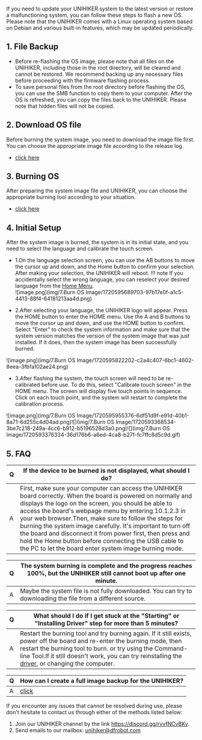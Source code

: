 
If you need to update your UNIHIKER system to the latest version or restore a malfunctioning system, you can follow these steps to flash a new OS. Please note that the UNIHIKER comes with a Linux operating system based on Debian and various built-in features, which may be updated periodically.

## **1. File Backup**

- Before re-flashing the OS image, please note that all files on the UNIHIKER, including those in the root directory, will be cleared and cannot be restored. We recommend backing up any necessary files before proceeding with the firmware flashing process.
- To save personal files from the root directory before flashing the OS, you can use the SMB function to copy them to your computer. After the OS is refreshed, you can copy the files back to the UNIHIKER. Please note that hidden files will not be copied.

## **2. Download OS file**
Before burning the system image, you need to download the image file first. You can choose the appropriate image file according to the release log.

- [click here](./unihiker_os_image.md)

## **3. Burning OS**
After preparing the system image file and UNIHIKER, you can choose the appropriate burning tool according to your situation.

- [click here](./unihiker_os_burn.md)

## **4. Initial Setup**
After the system image is burned, the system is in its initial state, and you need to select the language and calibrate the touch screen.

- 1.On the language selection screen, you can use the AB buttons to move the cursor up and down, and the Home button to confirm your selection. After making your selection, the UNIHIKER will reboot.
!!! note
    If you accidentally select the wrong language, you can reselect your desired language from the [Home Menu](https://www.unihiker.com/wiki/homemenu).  
![image.png](img/7.Burn OS Image/1720595689703-97b17e0f-a1c5-4413-88f4-64181213aa4d.png)

- 2.After selecting your language, the UNIHIKER logo will appear. Press the HOME button to enter the HOME menu. Use the A and B buttons to move the cursor up and down, and use the HOME button to confirm. Select "Enter" to check the system information and make sure that the system version matches the version of the system image that was just installed. If it does, then the system image has been successfully burned.

![image.png](img/7.Burn OS Image/1720595822202-c2a4c407-6bc1-4602-8eea-3fbfa102ae24.png)

- 3.After flashing the system, the touch screen will need to be re-calibrated before use. To do this, select "Calibrate touch screen" in the HOME menu. The screen will display five touch points in sequence. Click on each touch point, and the system will restart to complete the calibration process.

![image.png](img/7.Burn OS Image/1720595955376-6df51d9f-e91d-40b1-8a71-6d255c4d04ad.png)![](img/7.Burn OS Image/1720593368534-3be7c218-249a-4cc6-b912-b5196528d3a0.png)![](img/7.Burn OS Image/1720593376334-36d176b6-a6ed-4ca8-b27f-fc7ffc8d5c9d.gif)


## **5. FAQ**

| **Q** | **If the device to be burned is not displayed, what should I do?** |
| --- | --- |
| A | First, make sure your computer can access the UNIHIKER board correctly. When the board is powered on normally and displays the logo on the screen, you should be able to access the board's webpage menu by entering 10.1.2.3 in your web browser.Then, make sure to follow the steps for burning the system image carefully. It's important to turn off the board and disconnect it from power first, then press and hold the Home button before connecting the USB cable to the PC to let the board enter system image burning mode. |

| **Q** | **The system burning is complete and the progress reaches 100%, but the UNIHIKER still cannot boot up after one minute.** |
| --- | --- |
| A | Maybe the system file is not fully downloaded. You can try to downloading the file from a different source. |

| **Q** | **What should I do if I get stuck at the "Starting" or "Installing Driver" step for more than 5 minutes?** |
| --- | --- |
| A | Restart the burning tool and try burning again. If it still exists, power off the board and re-enter the burning mode, then restart the burning tool to burn. or try using the Command-line Tool.If it still doesn't work, you can try reinstalling the [driver](https://zadig.akeo.ie/), or changing the computer. |



| **Q** | **How can I create a full image backup for the UNIHIKER?** |
| --- | --- |
| A | [click](https://www.dfrobot.com/forum/topic/327538) |

If you encounter any issues that cannot be resolved during use, please don't hesitate to contact us through either of the methods listed below:

1. Join our UNIHIKER channel by the link https://discord.gg/rvvfNCvBKv.
2. Send emails to our mailbox: unihiker@dfrobot.com  
